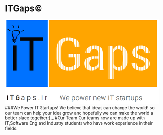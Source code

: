 # ITGaps&copy;
![ITGaps Logo](https://raw.githubusercontent.com/mmdsharifi/ITGaps/master/ITGaps-logo.png)
###We  Power IT Startups!
We believe that ideas can change the world! so our team can help your idea grow and hopefully we can make the world a better place together;)
_
#Our Team 
Our teams now are made up with IT,Software Eng and Industry students who have work experience in their fields.
